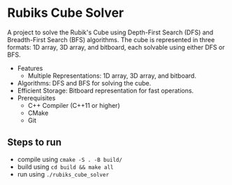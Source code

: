 # Rubiks Cube Solver 

A project to solve the Rubik's Cube using Depth-First Search (DFS) and Breadth-First Search (BFS) algorithms. The cube is represented in three formats: 1D array, 3D array, and bitboard, each solvable using either DFS or BFS.

- Features
    - Multiple Representations: 1D array, 3D array, and bitboard.
- Algorithms: DFS and BFS for solving the cube.
- Efficient Storage: Bitboard representation for fast operations.
- Prerequisites
    - C++ Compiler (C++11 or higher)
    - CMake
    - Git

## Steps to run

- compile using `cmake -S . -B build/`
- build using `cd build && make all`
- run using `./rubiks_cube_solver`